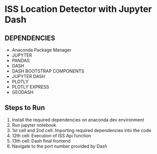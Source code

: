 # ISS Location Detector with Jupyter Dash

## DEPENDENCIES
- Anaconda Package Manager
- JUPYTER
- PANDAS
- DASH
- DASH BOOTSTRAP COMPONENTS
- JUPYTER DASH
- PLOTLY
- PLOTLY EXPRESS
- GEODASH
        
## Steps to Run
1. Install the required dependencies on anaconda dev environment
2. Run jupyter notebook
3. 1st cell and 2nd cell: Importing required dependencies into the code
4. 12th cell: Execution of ISS Api function
5. 13th cell: Dash final frontend
6. Navigate to the port number provided by Dash

